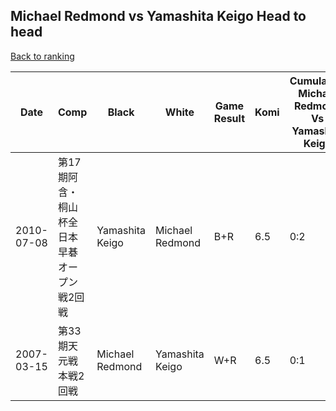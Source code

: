 ## Michael Redmond vs Yamashita Keigo Head to head

[Back to ranking](../../index.md)




| **Date** | **Comp** | **Black** | **White** | **Game Result** | **Komi** | **Cumulative Michael Redmond Vs Yamashita Keigo** | **Michael Redmond Streak** | **Yamashita Keigo Streak** | 
| --- | --- | --- | --- | --- | --- | --- | --- | --- |
| 2010-07-08 | 第17期阿含・桐山杯全日本早碁オープン戦2回戦 | Yamashita Keigo | Michael Redmond | B+R | 6.5 | 0:2 | 0 | 2 | 
| 2007-03-15 | 第33期天元戦本戦2回戦 | Michael Redmond | Yamashita Keigo | W+R | 6.5 | 0:1 | 0 | 1 |




